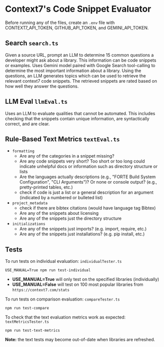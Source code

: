 # Context7's Code Snippet Evaluator

Before running any of the files, create an `.env` file with CONTEXT7_API_TOKEN, GITHUB_API_TOKEN, and GEMINI_API_TOKEN. 

## Search `search.ts`
Given a source URL, prompt an LLM to determine 15 common questions a developer might ask about a library. This information can be code snippets or examples. Uses Gemini model paired with Google Search tool-calling to determine the most important information about a library. Using the questions, an LLM generates topics which can be used to retrieve the relevant context7 code snippets. The retrieved snippets are rated based on how well they answer the questions.

## LLM Eval `llmEval.ts`
Uses an LLM to evaluate qualities that cannot be automated. This includes checking that the snippets contain unique information, are syntactically correct, and are clear. 

## Rule-Based Text Metrics `textEval.ts`
* `formatting`
    * Are any of the categories in a snippet missing?
    * Are any code snippets very short? Too short or too long could indicate unhelpful docs or information such as directory structure or lists
    * Are the languages actually descriptions (e.g., "FORTE Build System Configuration", "CLI Arguments")? Or none or console output? (e.g., pretty-printed tables, etc.)
    * check if code is just a list or a general description for an argument (indicated by a numbered or bulleted list)
* `project_metadata`
    * check if there are bibtex citations (would have language tag Bibtex)
    * Are any of the snippets about licensing
    * Are any of the snippets just the directory structure
* `initializations`
    * Are any of the snippets just imports? (e.g. import, require, etc.)
    * Are any of the snippets just installations? (e.g. pip install, etc.)

## Tests

To run tests on individual evaluation: `individualTester.ts`

    USE_MANUAL=True npm run test-individual

* **USE_MANUAL=True** will only test on the specified libraries (individually)
* **USE_MANUAL=False** will test on 100 most popular libraries from `https://context7.com/stats`

To run tests on comparison evaluation: `compareTester.ts`

    npm run test-compare


To check that the text evaluation metrics work as expected: `textMetricsTester.ts`

    npm run test-text-metrics

**Note:** the text tests may become out-of-date when libraries are refreshed.